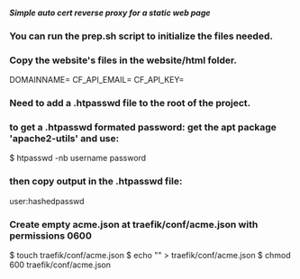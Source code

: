 ##### Simple auto cert reverse proxy for a static web page
### You can run the prep.sh script to initialize the files needed.
### Copy the website's files in the website/html folder.

DOMAINNAME= 
CF_API_EMAIL= 
CF_API_KEY= 

### Need to add a .htpasswd file to the root of the project.
### to get a .htpasswd formated password: get the apt package 'apache2-utils' and use:
$ htpasswd -nb username password
### then copy output in the .htpasswd file:
user:hashedpasswd

### Create empty acme.json at traefik/conf/acme.json with permissions 0600
$ touch traefik/conf/acme.json
$ echo "" > traefik/conf/acme.json
$ chmod 600 traefik/conf/acme.json